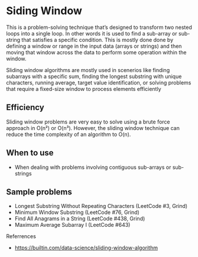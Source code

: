 # Siding Window

This is a problem-solving technique that’s designed to transform two nested loops into a single loop. In other words it is used to find a sub-array or sub-string that satisfies a specific condition. This is mostly done done by defining a window or range in the input data (arrays or strings) and then moving that window across the data to perform some operation within the window.

Sliding window algorithms are mostly used in scenerios like finding subarrays with a specific sum, finding the longest substring with unique characters, running average, target value identification, or solving problems that require a fixed-size window to process elements efficiently

## Efficiency

Sliding window problems are very easy to solve using a brute force approach in O(n²) or O(n³). However, the sliding window technique can reduce the time complexity of an algorithm to O(n).

## When to use

- When dealing with problems involving contiguous sub-arrays or sub-strings

## Sample problems

- Longest Substring Without Repeating Characters (LeetCode #3, Grind)
- Minimum Window Substring (LeetCode #76, Grind)
- Find All Anagrams in a String (LeetCode #438, Grind)
- Maximum Average Subarray I (LeetCode #643)

Referrences

- <https://builtin.com/data-science/sliding-window-algorithm>
